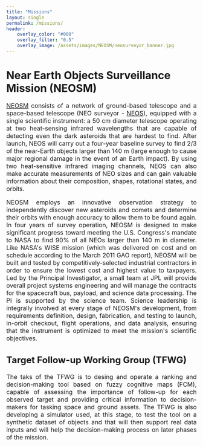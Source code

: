 ```yaml
---
title: "Missions"
layout: single
permalink: /missions/
header:
    overlay_color: "#000"
    overlay_filter: "0.5"
    overlay_image: /assets/images/NEOSM/neosurveyor_banner.jpg
---
```


# Near Earth Objects Surveillance Mission (NEOSM)

<div style="text-align: justify;">

<font size="3">
<a href="https://neos.arizona.edu">NEOSM</a> consists of a network of ground-based telescope and a space-based telescope (NEO surveyor - <a href="https://science.nasa.gov/mission/neo-surveyor/">NEOS</a>), equipped with a single scientific instrument: a 50 cm diameter telescope operating at two heat-sensing infrared wavelengths that are capable of detecting even the dark asteroids that are hardest to find.  After launch, NEOS will carry out a four-year baseline survey to find 2/3 of the near-Earth objects larger than 140 m (large enough to cause major regional damage in the event of an Earth impact).  By using two heat-sensitive infrared imaging channels, NEOS can also make accurate measurements of NEO sizes and can gain valuable information about their composition, shapes, rotational states, and orbits. 

NEOSM employs an innovative observation strategy to independently discover new asteroids and comets and determine their orbits with enough accuracy to allow them to be found again.  In four years of survey operation, NEOSM is designed to make significant progress toward meeting the U.S. Congress's mandate to NASA to find 90% of all NEOs larger than 140 m in diameter. Like NASA's WISE mission (which was delivered on cost and on schedule according to the March 2011 GAO report), NEOSM will be built and tested by competitively-selected industrial contractors in order to ensure the lowest cost and highest value to taxpayers.  Led by the Principal Investigator, a small team at JPL will provide overall project systems engineering and will manage the contracts for the spacecraft bus, payload, and science data processing.  The PI is supported by the science team. Science leadership is integrally involved at every stage of NEOSM's development, from requirements definition, design, fabrication, and testing to launch, in-orbit checkout, flight operations, and data analysis, ensuring that the instrument is optimized to meet the mission's scientific objectives.

## Target Follow-up Working Group (TFWG)

The taks of the TFWG is to desing and operate a ranking and decision-making tool based on fuzzy cognitive maps (FCM), capable of assessing the importance of follow-up for each observed target and providing critical information to decision-makers for tasking space and ground assets. The TFWG is also developing a simulator used, at this stage, to test the tool on a synthetic dataset of objects and that will then support real data inputs and will help the decision-making process on later phases of the mission. 
</font>
</div>
